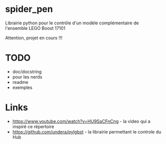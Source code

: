 # spider_pen
Librairie python pour le contrôle d'un modèle complémentaire de l'ensemble LEGO Boost 17101

Attention, projet en cours !!!




# TODO
- doc/docstring
- pour les nerds
- readme
- exemples

# Links
- https://www.youtube.com/watch?v=HU9SaCFnCng - la video qui a inspiré ce répertoire
- https://github.com/undera/pylgbst - la librairie permettant le controle du Hub
